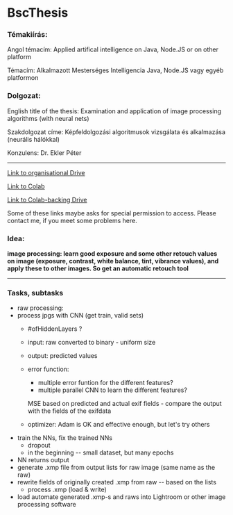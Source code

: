 # BscThesis

### Témakiírás:
Angol témacím: Applied artifical intelligence on Java, Node.JS or on other platform

Témacím: Alkalmazott Mesterséges Intelligencia Java, Node.JS vagy egyéb platformon

### Dolgozat:
English title of the thesis: Examination and application of image processing algorithms (with neural nets)

Szakdolgozat címe: Képfeldolgozási algoritmusok vizsgálata és alkalmazása (neurális hálókkal)

Konzulens: Dr. Ekler Péter

---

[Link to organisational Drive](https://drive.google.com/drive/folders/1F7TlPfy6_YdyRuGlejn6DzYuy2ElJa39?usp=sharing)

[Link to Colab](https://colab.research.google.com/drive/1-etIrA0LBeHmrVwPMbkTgAu_wuZrVUUw?usp=sharing)

[Link to Colab-backing Drive](https://drive.google.com/drive/folders/1C2ijTf8recXGWYMgSxglKWcPdbKHO5_W?usp=share_link)

Some of these links maybe asks for special permission to access. Please contact me, if you meet some problems here.

### Idea:
__image processing: learn good exposure and some other retouch values on image (exposure, contrast, white balance, tint, vibrance values), and apply these to other images. So get an automatic retouch tool__

---

### Tasks, subtasks
 - raw processing:
 - process jpgs with CNN (get train, valid sets)
    - #ofHiddenLayers ?
    - input: raw converted to binary - uniform size
    - output: predicted values
    - error function:
        - multiple error funtion for the different features?
        - multiple parallel CNN to learn the different features?

        MSE based on predicted and actual exif fields - compare the output with the fields of the exifdata
    - optimizer: Adam is OK and effective enough, but let's try others
 - train the NNs, fix the trained NNs
    - dropout
    - in the beginning -- small dataset, but many epochs
 - NN returns output
 - generate .xmp file from output lists for raw image (same name as the raw)
 - rewrite fields of originally created .xmp from raw -- based on the lists
    - process .xmp (load & write)
 - load automate generated .xmp-s and raws into Lightroom or other image processing software